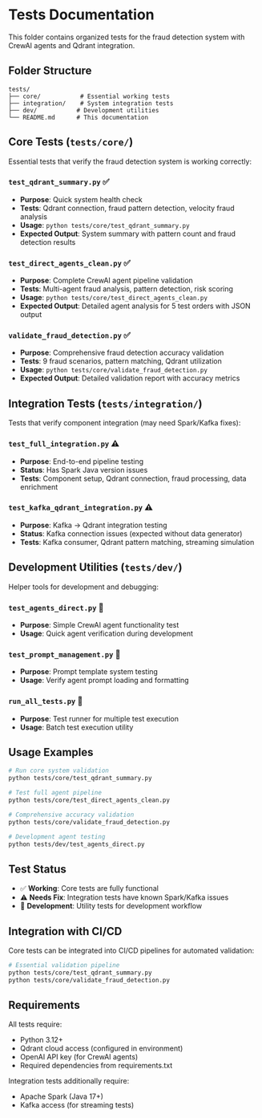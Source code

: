 # Tests Documentation

This folder contains organized tests for the fraud detection system with CrewAI agents and Qdrant integration.

## Folder Structure

```
tests/
├── core/           # Essential working tests
├── integration/    # System integration tests  
├── dev/           # Development utilities
└── README.md      # This documentation
```

## Core Tests (`tests/core/`)

Essential tests that verify the fraud detection system is working correctly:

### `test_qdrant_summary.py` ✅
- **Purpose**: Quick system health check
- **Tests**: Qdrant connection, fraud pattern detection, velocity fraud analysis
- **Usage**: `python tests/core/test_qdrant_summary.py`
- **Expected Output**: System summary with pattern count and fraud detection results

### `test_direct_agents_clean.py` ✅  
- **Purpose**: Complete CrewAI agent pipeline validation
- **Tests**: Multi-agent fraud analysis, pattern detection, risk scoring
- **Usage**: `python tests/core/test_direct_agents_clean.py`
- **Expected Output**: Detailed agent analysis for 5 test orders with JSON output

### `validate_fraud_detection.py` ✅
- **Purpose**: Comprehensive fraud detection accuracy validation
- **Tests**: 9 fraud scenarios, pattern matching, Qdrant utilization
- **Usage**: `python tests/core/validate_fraud_detection.py`
- **Expected Output**: Detailed validation report with accuracy metrics

## Integration Tests (`tests/integration/`)

Tests that verify component integration (may need Spark/Kafka fixes):

### `test_full_integration.py` ⚠️
- **Purpose**: End-to-end pipeline testing
- **Status**: Has Spark Java version issues
- **Tests**: Component setup, Qdrant connection, fraud processing, data enrichment

### `test_kafka_qdrant_integration.py` ⚠️
- **Purpose**: Kafka → Qdrant integration testing  
- **Status**: Kafka connection issues (expected without data generator)
- **Tests**: Kafka consumer, Qdrant pattern matching, streaming simulation

## Development Utilities (`tests/dev/`)

Helper tools for development and debugging:

### `test_agents_direct.py` 🔧
- **Purpose**: Simple CrewAI agent functionality test
- **Usage**: Quick agent verification during development

### `test_prompt_management.py` 🔧
- **Purpose**: Prompt template system testing
- **Usage**: Verify agent prompt loading and formatting

### `run_all_tests.py` 🔧
- **Purpose**: Test runner for multiple test execution
- **Usage**: Batch test execution utility

## Usage Examples

```bash
# Run core system validation
python tests/core/test_qdrant_summary.py

# Test full agent pipeline  
python tests/core/test_direct_agents_clean.py

# Comprehensive accuracy validation
python tests/core/validate_fraud_detection.py

# Development agent testing
python tests/dev/test_agents_direct.py
```

## Test Status

- ✅ **Working**: Core tests are fully functional
- ⚠️ **Needs Fix**: Integration tests have known Spark/Kafka issues
- 🔧 **Development**: Utility tests for development workflow

## Integration with CI/CD

Core tests can be integrated into CI/CD pipelines for automated validation:

```bash
# Essential validation pipeline
python tests/core/test_qdrant_summary.py
python tests/core/validate_fraud_detection.py
```

## Requirements

All tests require:
- Python 3.12+
- Qdrant cloud access (configured in environment)
- OpenAI API key (for CrewAI agents)
- Required dependencies from requirements.txt

Integration tests additionally require:
- Apache Spark (Java 17+)
- Kafka access (for streaming tests)